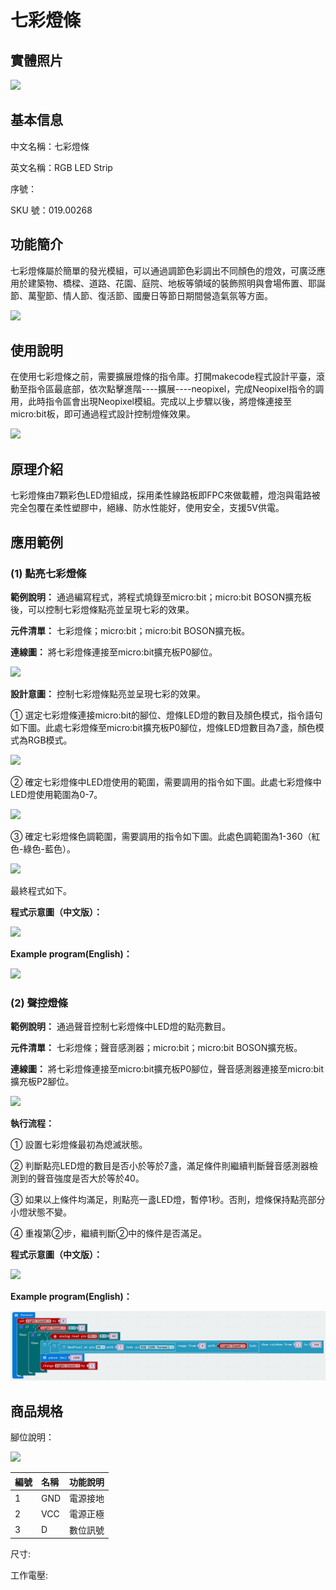 # 七彩燈條

## 實體照片

![](../.gitbook/assets/boson-qi-cai-deng-dai-shi-wu-tu.jpg)

## 基本信息

中文名稱：七彩燈條

英文名稱：RGB LED Strip

序號：

SKU 號：019.00268

## 功能簡介

七彩燈條屬於簡單的發光模組，可以通過調節色彩調出不同顏色的燈效，可廣泛應用於建築物、橋樑、道路、花園、庭院、地板等領域的裝飾照明與會場佈置、耶誕節、萬聖節、情人節、復活節、國慶日等節日期間營造氣氛等方面。

![](../.gitbook/assets/boson-qi-cai-deng-dai-shi-li.png)

## 使用說明

在使用七彩燈條之前，需要擴展燈條的指令庫。打開makecode程式設計平臺，滾動至指令區最底部，依次點擊進階----擴展----neopixel，完成Neopixel指令的調用，此時指令區會出現Neopixel模組。完成以上步驟以後，將燈條連接至micro:bit板，即可通過程式設計控制燈條效果。

![](../.gitbook/assets/boson-qi-cai-deng-dai-shi-yong-shuo-ming.png)

## 原理介紹

七彩燈條由7顆彩色LED燈組成，採用柔性線路板即FPC來做載體，燈泡與電路被完全包覆在柔性塑膠中，絕緣、防水性能好，使用安全，支援5V供電。

## 應用範例

### **\(1\) 點亮七彩燈條**

**範例說明：** 通過編寫程式，將程式燒錄至micro:bit；micro:bit BOSON擴充板後，可以控制七彩燈條點亮並呈現七彩的效果。

**元件清單：** 七彩燈條；micro:bit；micro:bit BOSON擴充板。

**連線圖：** 將七彩燈條連接至micro:bit擴充板P0腳位。

![](../.gitbook/assets/boson-qi-cai-deng-dai-dian-liang-qi-cai-deng-dai-lian-xian-tu.png)

**設計意圖：** 控制七彩燈條點亮並呈現七彩的效果。

① 選定七彩燈條連接micro:bit的腳位、燈條LED燈的數目及顏色模式，指令語句如下圖。此處七彩燈條至micro:bit擴充板P0腳位，燈條LED燈數目為7盞，顏色模式為RGB模式。

![](../.gitbook/assets/boson-qi-cai-deng-dai-dian-liang-qi-cai-deng-dai-she-ji-yi-tu-1.png)

② 確定七彩燈條中LED燈使用的範圍，需要調用的指令如下圖。此處七彩燈條中LED燈使用範圍為0-7。

![](../.gitbook/assets/boson-qi-cai-deng-dai-dian-liang-qi-cai-deng-dai-she-ji-yi-tu-2.png)

③ 確定七彩燈條色調範圍，需要調用的指令如下圖。此處色調範圍為1-360（紅色-綠色-藍色）。

![](../.gitbook/assets/boson-qi-cai-deng-dai-dian-liang-qi-cai-deng-dai-she-ji-yi-tu-3.png)

最終程式如下。

**程式示意圖（中文版）：**

![](../.gitbook/assets/boson-qi-cai-deng-dai-dian-liang-qi-cai-deng-dai-cheng-xu-shi-yi-tu-zhong-wen-ban.png)

**Example program(English)：**

![](../.gitbook/assets/boson-qi-cai-deng-dai-dian-liang-qi-cai-deng-dai-cheng-xu-shi-yi-tu-ying-wen-ban.png)

### **\(2\) 聲控燈條**

**範例說明：** 通過聲音控制七彩燈條中LED燈的點亮數目。

**元件清單：** 七彩燈條；聲音感測器；micro:bit；micro:bit BOSON擴充板。

**連線圖：** 將七彩燈條連接至micro:bit擴充板P0腳位，聲音感測器連接至micro:bit擴充板P2腳位。

![](../.gitbook/assets/boson-qi-cai-deng-dai-sheng-kong-deng-dai-lian-xian-tu.png)

**執行流程：**

① 設置七彩燈條最初為熄滅狀態。

② 判斷點亮LED燈的數目是否小於等於7盞，滿足條件則繼續判斷聲音感測器檢測到的聲音強度是否大於等於40。

③ 如果以上條件均滿足，則點亮一盞LED燈，暫停1秒。否則，燈條保持點亮部分小燈狀態不變。

④ 重複第②步，繼續判斷②中的條件是否滿足。

**程式示意圖（中文版）：**

![](../.gitbook/assets/boson-qi-cai-deng-dai-sheng-kong-deng-dai-cheng-xu-shi-yi-tu-zhong-wen-ban.png)

**Example program(English)：**

![](../.gitbook/assets/boson-qi-cai-deng-dai-sheng-kong-deng-dai-cheng-xu-shi-yi-tu-ying-wen-ban.png)

## 商品規格

腳位說明： 

![](../.gitbook/assets/boson-qi-cai-deng-dai-yin-jiao-shuo-ming.png)

| **編號** | **名稱** | **功能說明** |
| :--- | :--- | :--- |
| 1 | GND | 電源接地 |
| 2 | VCC | 電源正極 |
| 3 | D | 數位訊號 |

尺寸:

工作電壓:


